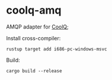 # coolq-amq

AMQP adapter for [CoolQ](https://cqp.cc/);

Install cross-compiler:

    rustup target add i686-pc-windows-msvc

Build:

    cargo build --release
